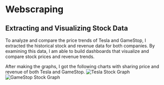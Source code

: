 # Webscraping
## Extracting and Visualizing Stock Data

To analyze and compare the price trends of Tesla and GameStop, I extracted the historical stock and revenue data for both companies. By examining this data, I am able to build dashboards that visualize and compare stock prices and revenue trends.

After making the graphs, I got the following charts with sharing price and revenue of both Tesla and GameStop.
![Tesla Stock Graph](https://github.com/kaishihwang/webscraping-analytics/assets/131721638/b2a54f19-c994-40d7-876b-6d30a9da1a0b)
![GameStop Stock Graph](https://github.com/kaishihwang/webscraping-analytics/assets/131721638/ddb80947-91a2-4d0a-8b8c-d0e8a3862ed5)
